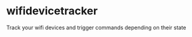 wifidevicetracker
=================

Track your wifi devices and trigger commands depending on their state
